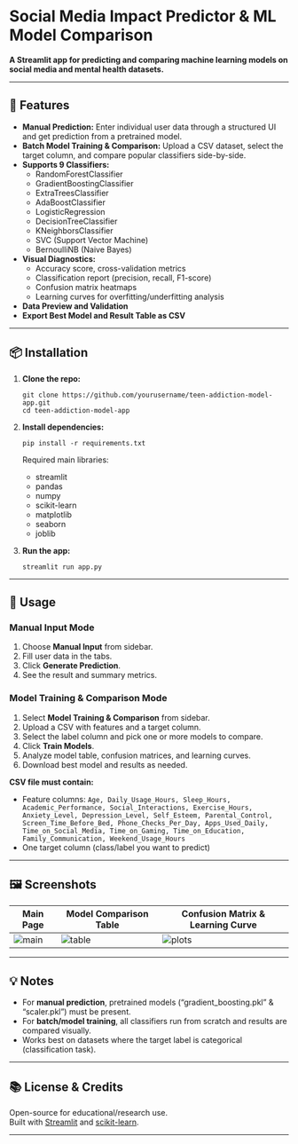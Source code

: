 # Social Media Impact Predictor & ML Model Comparison

**A Streamlit app for predicting and comparing machine learning models on social media and mental health datasets.**

---

## 🚀 Features

- **Manual Prediction:** Enter individual user data through a structured UI and get prediction from a pretrained model.
- **Batch Model Training & Comparison:** Upload a CSV dataset, select the target column, and compare popular classifiers side-by-side.
- **Supports 9 Classifiers:**
  - RandomForestClassifier
  - GradientBoostingClassifier
  - ExtraTreesClassifier
  - AdaBoostClassifier
  - LogisticRegression
  - DecisionTreeClassifier
  - KNeighborsClassifier
  - SVC (Support Vector Machine)
  - BernoulliNB (Naive Bayes)
- **Visual Diagnostics:**
  - Accuracy score, cross-validation metrics
  - Classification report (precision, recall, F1-score)
  - Confusion matrix heatmaps
  - Learning curves for overfitting/underfitting analysis
- **Data Preview and Validation**
- **Export Best Model and Result Table as CSV**

---

## 📦 Installation

1. **Clone the repo:**
    ```
    git clone https://github.com/yourusername/teen-addiction-model-app.git
    cd teen-addiction-model-app
    ```

2. **Install dependencies:**
    ```
    pip install -r requirements.txt
    ```

    Required main libraries:
    - streamlit
    - pandas
    - numpy
    - scikit-learn
    - matplotlib
    - seaborn
    - joblib

3. **Run the app:**
    ```
    streamlit run app.py
    ```

---

## 📑 Usage

### Manual Input Mode

1. Choose **Manual Input** from sidebar.
2. Fill user data in the tabs.
3. Click **Generate Prediction**.
4. See the result and summary metrics.

### Model Training & Comparison Mode

1. Select **Model Training & Comparison** from sidebar.
2. Upload a CSV with features and a target column.
3. Select the label column and pick one or more models to compare.
4. Click **Train Models**.
5. Analyze model table, confusion matrices, and learning curves.
6. Download best model and results as needed.

**CSV file must contain:**  
- Feature columns: `Age, Daily_Usage_Hours, Sleep_Hours, Academic_Performance, Social_Interactions, Exercise_Hours, Anxiety_Level, Depression_Level, Self_Esteem, Parental_Control, Screen_Time_Before_Bed, Phone_Checks_Per_Day, Apps_Used_Daily, Time_on_Social_Media, Time_on_Gaming, Time_on_Education, Family_Communication, Weekend_Usage_Hours`
- One target column (class/label you want to predict)

---

## 🖼 Screenshots

| Main Page                | Model Comparison Table      | Confusion Matrix & Learning Curve |
|------------------------- |---------------------------|-----------------------------------|
| ![main](screenshots/main.png) | ![table](screenshots/model_table.png) | ![plots](screenshots/cm_lc.png) |

---

## 💡 Notes

- For **manual prediction**, pretrained models (“gradient_boosting.pkl” & “scaler.pkl”) must be present.
- For **batch/model training**, all classifiers run from scratch and results are compared visually.
- Works best on datasets where the target label is categorical (classification task).

---

## 📚 License & Credits

Open-source for educational/research use.  
Built with [Streamlit](https://streamlit.io/) and [scikit-learn](https://scikit-learn.org/).

---
